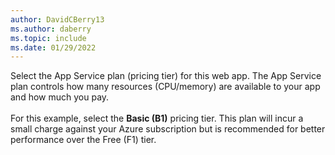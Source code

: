 ```yaml
---
author: DavidCBerry13
ms.author: daberry
ms.topic: include
ms.date: 01/29/2022
---
```

Select the App Service plan (pricing tier) for this web app. The App Service plan controls how many resources (CPU/memory) are available to your app and how much you pay.<br>
<br>
For this example, select the **Basic (B1)** pricing tier. This plan will incur a small charge against your Azure subscription but is recommended for better performance over the Free (F1) tier.